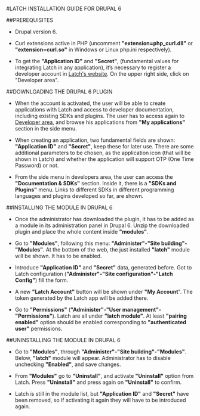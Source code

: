﻿#LATCH INSTALLATION GUIDE FOR DRUPAL 6


##PREREQUISITES
 * Drupal version 6.

 * Curl extensions active in PHP (uncomment **"extension=php_curl.dll"** or **"extension=curl.so"** in Windows or Linux php.ini respectively).

 * To get the **"Application ID"** and **"Secret"**, (fundamental values for integrating Latch in any application), it’s necessary to register a developer account in [Latch's website](https://latch.elevenpaths.com). On the upper right side, click on "Developer area".


##DOWNLOADING THE DRUPAL 6 PLUGIN
 * When the account is activated, the user will be able to create applications with Latch and access to developer documentation, including existing SDKs and plugins. The user has to access again to [Developer area](https://latch.elevenpaths.com/www/developerArea), and browse his applications from **"My applications"** section in the side menu.

* When creating an application, two fundamental fields are shown: **"Application ID"** and **"Secret"**, keep these for later use. There are some additional parameters to be chosen, as the application icon (that will be shown in Latch) and whether the application will support OTP  (One Time Password) or not.

* From the side menu in developers area, the user can access the **"Documentation & SDKs"** section. Inside it, there is a **"SDKs and Plugins"** menu. Links to different SDKs in different programming languages and plugins developed so far, are shown.


##INSTALLING THE MODULE IN DRUPAL 6
* Once the administrator has downloaded the plugin, it has to be added as a module in its administration panel in Drupal 6. Unzip the downloaded plugin and place the whole content inside **"modules"**.

* Go to **"Modules"**, following this menu: **"Administer"-"Site building"-"Modules"**. At the bottom of the web, the just installed **"latch"** module will be shown. It has to be enabled.

* Introduce **"Application ID"** and **"Secret"** data, generated before. Got to Latch configuration (**"Administer"-"Site configuration"-"Latch Config"**) fill the form.

* A new **"Latch Account"** button will be shown under **"My Account**". The token generated by the Latch app will be added there.

* Go to **"Permissions"** (**"Administer"-"User management"-"Permissions"**). Latch are all under **"latch module"**. At least  **"pairing enabled"** option should be enabled corresponding to **"authenticated user"** permissions.


##UNINSTALLING THE MODULE IN DRUPAL 6
* Go to **"Modules"**, through **"Administer"-"Site building"-"Modules"**. Below, **"latch"** module will appear. Administrator has to disable unchecking **"Enabled"**, and save changes.

* From **"Modules"** go to **"Uninstall"**, and activate **"Uninstall"** option from Latch. Press **"Uninstall"** and press again on **"Uninstall"** to confirm.

* Latch is still in the module list, but **"Application ID"** and **"Secret"** have been removed, so if activating it again they will have to be introduced again.
